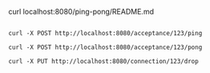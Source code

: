 curl localhost:8080/ping-pong/README.md

```

curl -X POST http://localhost:8080/acceptance/123/ping

curl -X POST http://localhost:8080/acceptance/123/pong

curl -X PUT http://localhost:8080/connection/123/drop
